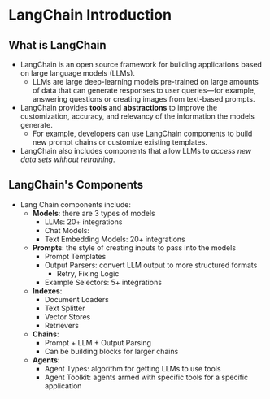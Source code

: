 # LangChain Introduction

## What is LangChain

- LangChain is an open source framework for building applications based on large language models (LLMs).
  - LLMs are large deep-learning models pre-trained on large amounts of data that can generate responses to user queries—for example, answering questions or creating images from text-based prompts.
- LangChain provides **tools** and **abstractions** to improve the customization, accuracy, and relevancy of the information the models generate.
  - For example, developers can use LangChain components to build new prompt chains or customize existing templates.
- LangChain also includes components that allow LLMs to _access new data sets without retraining_.

## LangChain's Components

- Lang Chain components include:
  - **Models**: there are 3 types of models
    - LLMs: 20+ integrations
    - Chat Models:
    - Text Embedding Models: 20+ integrations
  - **Prompts**: the style of creating inputs to pass into the models
    - Prompt Templates
    - Output Parsers: convert LLM output to more structured formats
      - Retry, Fixing Logic
    - Example Selectors: 5+ integrations
  - **Indexes**:
    - Document Loaders
    - Text Splitter
    - Vector Stores
    - Retrievers
  - **Chains**:
    - Prompt + LLM + Output Parsing
    - Can be building blocks for larger chains
  - **Agents**:
    - Agent Types: algorithm for getting LLMs to use tools
    - Agent Toolkit: agents armed with specific tools for a specific application
